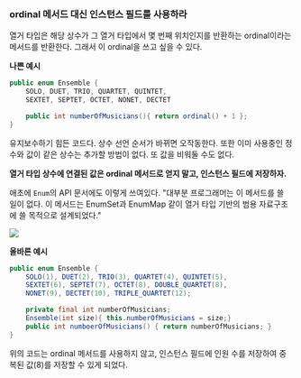 ### ordinal 메서드 대신 인스턴스 필드를 사용하라
열거 타입은 해당 상수가 그 열거 타입에서 몇 번째 위치인지를 반환하는 ordinal이라는 메서드를 반환한다. 그래서 이 ordinal을 쓰고 싶을 수 있다.

**나쁜 예시**
``` java
public enum Ensemble {
    SOLO, DUET, TRIO, QUARTET, QUINTET,
    SEXTET, SEPTET, OCTET, NONET, DECTET

    public int numberOfMusicians(){ return ordinal() + 1 };
}
```

유지보수하기 힘든 코드다. 상수 선언 순서가 바뀌면 오작동한다. 또한 이미 사용중인 정수와 값이 같은 상수는 추가할 방법이 없다.
또 값을 비워둘 수도 없다.

**열거 타입 상수에 연결된 값은 ordinal 메서드로 얻지 말고, 인스턴스 필드에 저장하자.**

애초에 `Enum`의 API 문서에도 이렇게 쓰여있다. "대부분 프로그래머는 이 메서드를 쓸 일이 없다. 이 메서드는 EnumSet과 EnumMap 같이 열거 타입 기반의 범용 자료구조에 쓸 목적으로 설계되었다."

![](https://images.velog.io/images/injoon2019/post/76f1241c-2521-47a2-be88-9c97b82a3f2c/image.png)

**올바른 예시**
``` java
public enum Ensemble {
    SOLO(1), DUET(2), TRIO(3), QUARTET(4), QUINTET(5),
    SEXTET(6), SEPTET(7), OCTET(8), DOUBLE_QUARTET(8),
    NONET(9), DECTET(10), TRIPLE_QUARTET(12);

    private final int numberOfMusicians;
    Ensemble(int size){ this.numberOfMusicians = size;}
    public int numboerOfMusicians() { return numberOfMusicians; }
}
```
위의 코드는 ordinal 메서드를 사용하지 않고, 인스턴스 필드에 인원 수를 저장하여 중복된 값(8)를 저장할 수 있게 되었다.